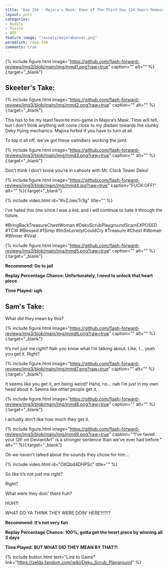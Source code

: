 ```yaml
---
title: "Day 256 - Majora's Mask: Dawn of The Third Day (24 Hours Remain) - Deku Flower Game"
layout: post
categories:
- Nudity
- Puzzle
- WTF
feature_image: "/assets/majorabanner.png"
permalink: /day-256
comments: true
---
```


{% include figure.html image="https://github.com/flash-forward-reviews/img3/blob/main/img/mmd1.png?raw=true" caption="" alt="" %}{:target="_blank"}
 
## Skeeter's Take:

{% include figure.html image="https://github.com/flash-forward-reviews/img3/blob/main/img/mmd2.png?raw=true" caption="" alt="" %}{:target="_blank"}

This has to be my least favorite mini-game in Majora’s Mask. Time will tell, but I don’t think anything will come close to my disdain towards the clunky Deky flying mechanics. Majora forbid if you have to turn at all. 

To top it all off, we’ve got these swindlers working the joint.

{% include figure.html image="https://github.com/flash-forward-reviews/img3/blob/main/img/mmd3.png?raw=true" caption="" alt="" %}{:target="_blank"}

Don’t think I don’t know you’re in cahoots with Mr. Clock Tower Deku!

{% include figure.html image="https://github.com/flash-forward-reviews/img3/blob/main/img/mmd4.jpg?raw=true" caption="FUCK OFF!" alt="" %}{:target="_blank"}

{% include video.html id="KvZJxecTr3g" title="" %}

I’ve hated this one since I was a kid, and I will continue to hate it through the future. 

#BringBackTreasureChestWoman #DekuScrubPlaygroundScamEXPOSED #TCW #Blessed #1Simp #ImSoLonelyICouldCry #Treasure #Chest #Woman #Winner #Viral 

{% include figure.html image="https://github.com/flash-forward-reviews/img3/blob/main/img/mmd5.png?raw=true" caption="" alt="" %}{:target="_blank"}

**Recommend: Go to jail**

**Replay Percentage Chance: Unfortunately, I need to unlock that heart piece**

**Time Played: ugh**

## Sam's Take:

What did they mean by this?

{% include figure.html image="https://github.com/flash-forward-reviews/img3/blob/main/img/mmd6.png?raw=true" caption="" alt="" %}{:target="_blank"}

It’s not just me right? Nah you know what I’m talking about. Like, I... yeah you get it. Right?

{% include figure.html image="https://github.com/flash-forward-reviews/img3/blob/main/img/mmd7.png?raw=true" caption="" alt="" %}{:target="_blank"}

It seems like you get it, am being weird? Haha, no... nah I’m just in my own head about it. Seems like other people get it.

{% include figure.html image="https://github.com/flash-forward-reviews/img3/blob/main/img/mmd8.png?raw=true" caption="" alt="" %}{:target="_blank"}

I actually don’t like how much they get it.

{% include figure.html image="https://github.com/flash-forward-reviews/img3/blob/main/img/mmd9.png?raw=true" caption="“I’ve faved your GIF on DeviantArt” is a stronger sentence than we’ve ever had before." alt="" %}{:target="_blank"}

Oh we haven’t talked about the sounds they chose for him...

{% include video.html id="OXQbd4DHPSc" title="" %}

So like it’s not just me right?

Right?

What were they doin’ there huh?

HUH?!

WHAT DO YA THINK THEY WERE DOIN’ HERE?!!?!?

**Recommend: It’s not very fun**

**Replay Percentage Chance: 100%, gotta get the heart piece by winning all 3 days**

**Time Played: BUT WHAT DID THEY MEAN BY THAT?!** 

{% include button.html text="Link to Game" link="https://zelda.fandom.com/wiki/Deku_Scrub_Playground" %}